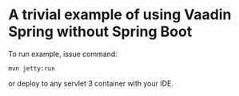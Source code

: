 A trivial example of using Vaadin Spring without Spring Boot
==============

To run example, issue command:

    mvn jetty:run 

or deploy to any servlet 3 container with your IDE.

